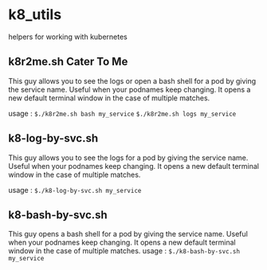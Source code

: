 # k8_utils
helpers for working with kubernetes


## k8r2me.sh  Cater To Me
This guy allows you to see the logs or open a bash shell for a pod by giving the service name.  Useful when your podnames keep changing. It opens a new default terminal window in the case of multiple matches.

usage : 
``$./k8r2me.sh bash my_service``
``$./k8r2me.sh logs my_service``



## k8-log-by-svc.sh
This guy allows you to see the logs for a pod by giving the service name.  Useful when your podnames keep changing. It opens a new default terminal window in the case of multiple matches.

usage : 
``$./k8-log-by-svc.sh my_service``


## k8-bash-by-svc.sh
This guy opens a bash shell for a pod by giving the service name.  Useful when your podnames keep changing. It opens a new default terminal window in the case of multiple matches.
usage : 
``$./k8-bash-by-svc.sh my_service``